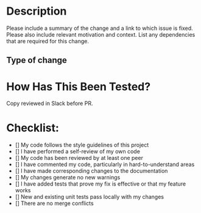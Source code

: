 # Description

Please include a summary of the change and a link to which issue is fixed. Please also include relevant motivation and context. List any dependencies that are required for this change.

## Type of change

# How Has This Been Tested?

Copy reviewed in Slack before PR.

# Checklist:

- [] My code follows the style guidelines of this project
- [] I have performed a self-review of my own code
- [] My code has been reviewed by at least one peer
- [] I have commented my code, particularly in hard-to-understand areas
- [] I have made corresponding changes to the documentation
- [] My changes generate no new warnings
- [] I have added tests that prove my fix is effective or that my feature works
- [] New and existing unit tests pass locally with my changes
- [] There are no merge conflicts
